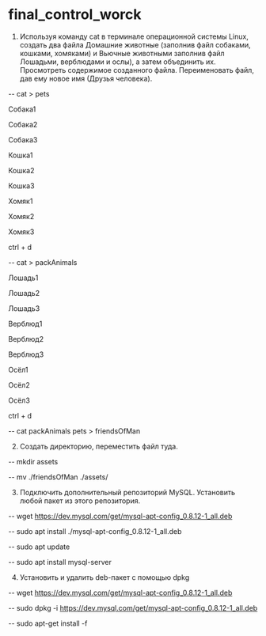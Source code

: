 # final_control_worck


1. Используя команду cat в терминале операционной системы Linux, создать
два файла Домашние животные (заполнив файл собаками, кошками,
хомяками) и Вьючные животными заполнив файл Лошадьми, верблюдами и
ослы), а затем объединить их. Просмотреть содержимое созданного файла.
Переименовать файл, дав ему новое имя (Друзья человека).

-- cat > pets

Собака1

Собака2

Собака3

Кошка1

Кошка2

Кошка3

Хомяк1

Хомяк2

Хомяк3

ctrl + d

-- cat > packAnimals

Лошадь1

Лошадь2

Лошадь3

Верблюд1

Верблюд2

Верблюд3

Осёл1

Осёл2

Осёл3

ctrl + d

-- cat packAnimals pets > friendsOfMan

2. Создать директорию, переместить файл туда.

-- mkdir assets

-- mv ./friendsOfMan ./assets/

3. Подключить дополнительный репозиторий MySQL. Установить любой пакет
из этого репозитория.

-- wget https://dev.mysql.com/get/mysql-apt-config_0.8.12-1_all.deb

-- sudo apt install ./mysql-apt-config_0.8.12-1_all.deb

-- sudo apt update

-- sudo apt install mysql-server

4. Установить и удалить deb-пакет с помощью dpkg

-- wget https://dev.mysql.com/get/mysql-apt-config_0.8.12-1_all.deb

-- sudo dpkg -i https://dev.mysql.com/get/mysql-apt-config_0.8.12-1_all.deb

-- sudo apt-get install -f





